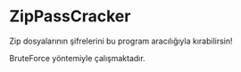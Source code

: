 # ZipPassCracker
Zip dosyalarının şifrelerini bu program aracılığıyla kırabilirsin!

BruteForce yöntemiyle çalışmaktadır.
